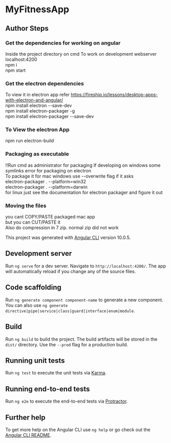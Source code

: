 # MyFitnessApp

## Author Steps

### Get the dependencies for working on angular
Inside the project directory on cmd
To work on development webserver localhost:4200 <br/>
npm i <br/>
npm start <br/>

### Get the electron dependencies
To view it in electron app refer https://fireship.io/lessons/desktop-apps-with-electron-and-angular/ <br/>
npm install electron --save-dev <br/>
npm install electron-packager -g <br/>
npm install electron-packager --save-dev <br/>

### To View the electron App  
npm run electron-build 

### Packaging as executable 
!!Run cmd as administrator for packaging  If developing on windows some symlinks error for packaging on electron <br/>
To package it for mac windows use --overwrite flag if it asks <br/> 
electron-packager . --platform=win32 <br/>
electron-packager . --platform=darwin <br/>
for linux just see the documentation for electron packager and figure it out <br/>

### Moving the files 
you cant COPY/PASTE packaged mac app <br/>
but you can CUT/PASTE it <br/>
Also do compression in 7 zip. normal zip did not work <br/> 

This project was generated with [Angular CLI](https://github.com/angular/angular-cli) version 10.0.5.

## Development server

Run `ng serve` for a dev server. Navigate to `http://localhost:4200/`. The app will automatically reload if you change any of the source files.

## Code scaffolding

Run `ng generate component component-name` to generate a new component. You can also use `ng generate directive|pipe|service|class|guard|interface|enum|module`.

## Build

Run `ng build` to build the project. The build artifacts will be stored in the `dist/` directory. Use the `--prod` flag for a production build.

## Running unit tests

Run `ng test` to execute the unit tests via [Karma](https://karma-runner.github.io).

## Running end-to-end tests

Run `ng e2e` to execute the end-to-end tests via [Protractor](http://www.protractortest.org/).

## Further help

To get more help on the Angular CLI use `ng help` or go check out the [Angular CLI README](https://github.com/angular/angular-cli/blob/master/README.md).
